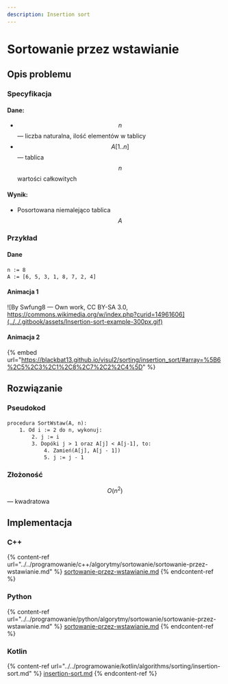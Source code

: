 ```yaml
---
description: Insertion sort
---
```


# Sortowanie przez wstawianie

## Opis problemu

### Specyfikacja

#### Dane:

* $$n$$ — liczba naturalna, ilość elementów w tablicy
* $$A[1..n]$$ — tablica $$n$$ wartości całkowitych

#### Wynik:

* Posortowana niemalejąco tablica $$A$$

### Przykład

#### Dane

```
n := 8
A := [6, 5, 3, 1, 8, 7, 2, 4]
```

#### Animacja 1

![By Swfung8 — Own work, CC BY-SA 3.0, https://commons.wikimedia.org/w/index.php?curid=14961606](../../.gitbook/assets/Insertion-sort-example-300px.gif)

#### Animacja 2

{% embed url="https://blackbat13.github.io/visul2/sorting/insertion_sort/#array=%5B6%2C5%2C3%2C1%2C8%2C7%2C2%2C4%5D" %}

## Rozwiązanie

### Pseudokod

```
procedura SortWstaw(A, n):
    1. Od i := 2 do n, wykonuj:
        2. j := i
        3. Dopóki j > 1 oraz A[j] < A[j-1], to:
            4. Zamień(A[j], A[j - 1])
            5. j := j - 1
```

### Złożoność

$$O(n^2)$$ — kwadratowa

## Implementacja

### C++

{% content-ref url="../../programowanie/c++/algorytmy/sortowanie/sortowanie-przez-wstawianie.md" %}
[sortowanie-przez-wstawianie.md](../../programowanie/c++/algorytmy/sortowanie/sortowanie-przez-wstawianie.md)
{% endcontent-ref %}

### Python

{% content-ref url="../../programowanie/python/algorytmy/sortowanie/sortowanie-przez-wstawianie.md" %}
[sortowanie-przez-wstawianie.md](../../programowanie/python/algorytmy/sortowanie/sortowanie-przez-wstawianie.md)
{% endcontent-ref %}

### Kotlin

{% content-ref url="../../programowanie/kotlin/algorithms/sorting/insertion-sort.md" %}
[insertion-sort.md](../../programowanie/kotlin/algorithms/sorting/insertion-sort.md)
{% endcontent-ref %}